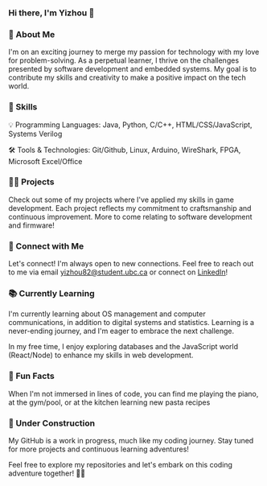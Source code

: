### Hi there, I'm Yizhou 👋

<!--
**yizhou82/yizhou82** is a ✨ _special_ ✨ repository because its `README.md` (this file) appears on your GitHub profile.

Here are some ideas to get you started:

- 🔭 I’m currently working on ...
- 🌱 I’m currently learning ...
- 👯 I’m looking to collaborate on ...
- 🤔 I’m looking for help with ...
- 💬 Ask me about ...
- 📫 How to reach me: ...
- 😄 Pronouns: ...
- ⚡ Fun fact: ...
-->

### 🚀 About Me
I'm on an exciting journey to merge my passion for technology with my love for problem-solving. As a perpetual learner, I thrive on the challenges presented by software development and embedded systems. My goal is to contribute my skills and creativity to make a positive impact on the tech world.


### 🌟 Skills

💡 Programming Languages: Java, Python, C/C++, HTML/CSS/JavaScript, Systems Verilog

🛠️ Tools & Technologies: Git/Github, Linux, Arduino, WireShark, FPGA, Microsoft Excel/Office


### 👨‍💻 Projects
Check out some of my projects where I've applied my skills in game development. Each project reflects my commitment to craftsmanship and continuous improvement. More to come relating to software development and firmware!


### 🔗 Connect with Me
Let's connect! I'm always open to new connections. Feel free to reach out to me via email yizhou82@student.ubc.ca or connect on [LinkedIn](https://www.linkedin.com/in/yizhou-zhou/)!


### 📚 Currently Learning
I'm currently learning about OS management and computer communications, in addition to digital systems and statistics. Learning is a never-ending journey, and I'm eager to embrace the next challenge.

In my free time, I enjoy exploring databases and the JavaScript world (React/Node) to enhance my skills in web development.


### 🌈 Fun Facts
When I'm not immersed in lines of code, you can find me playing the piano, at the gym/pool, or at the kitchen learning new pasta recipes

### 🚧 Under Construction

My GitHub is a work in progress, much like my coding journey. Stay tuned for more projects and continuous learning adventures!

Feel free to explore my repositories and let's embark on this coding adventure together! 🚀✨

